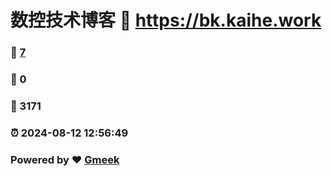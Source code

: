 # 数控技术博客 :link: https://bk.kaihe.work 
### :page_facing_up: [7](https://bk.kaihe.work/tag.html) 
### :speech_balloon: 0 
### :hibiscus: 3171 
### :alarm_clock: 2024-08-12 12:56:49 
### Powered by :heart: [Gmeek](https://github.com/Meekdai/Gmeek)
